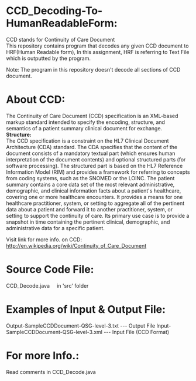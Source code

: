 CCD_Decoding-To-HumanReadableForm:
==================================
CCD stands for Continuity of Care Document <br>
This repository contains program that decodes any given CCD document to HRF(Human Readable form), 
In this assignment, HRF is referring to Text File which is outputted by the program.

Note: The program in this repository doesn't decode all sections of CCD document.

About CCD:
=========
The Continuity of Care Document (CCD) specification is an XML-based markup standard intended to 
specify the encoding, structure, and semantics of a patient summary clinical document for exchange.<br>
<b>Structure:</b><br>
The CCD specification is a constraint on the HL7 Clinical Document Architecture (CDA) standard. The CDA 
specifies that the content of the document consists of a mandatory textual part (which ensures human 
interpretation of the document contents) and optional structured parts (for software processing). The 
structured part is based on the HL7 Reference Information Model (RIM) and provides a framework for 
referring to concepts from coding systems, such as the SNOMED or the LOINC.
The patient summary contains a core data set of the most relevant administrative, demographic, and 
clinical information facts about a patient's healthcare, covering one or more healthcare encounters. It 
provides a means for one healthcare practitioner, system, or setting to aggregate all of the pertinent data 
about a patient and forward it to another practitioner, system, or setting to support the continuity of care. 
Its primary use case is to provide a snapshot in time containing the pertinent clinical, demographic, and 
administrative data for a specific patient.

Visit link for more info. on CCD: http://en.wikipedia.org/wiki/Continuity_of_Care_Document

Source Code File:
================= 
CCD_Decode.java      &nbsp;&nbsp;&nbsp;   in 'src' folder

Examples of Input & Output File:
================================
Output-SampleCCDDocument-QSG-level-3.txt --- Output File
Input-SampleCCDDocument-QSG-level-3.xml --- Input File (CCD Format)

For more Info.:
===============
Read comments in CCD_Decode.java
